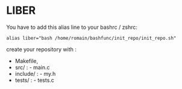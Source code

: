 # LIBER
You have to add this alias line to your bashrc / zshrc:

```
alias liber="bash /home/romain/bashfunc/init_repo/init_repo.sh"
```
create your repository with :
  - Makefile,
  - src/      :
                - main.c
  - include/  :
                - my.h
  - tests/    :
                - tests.c
  
